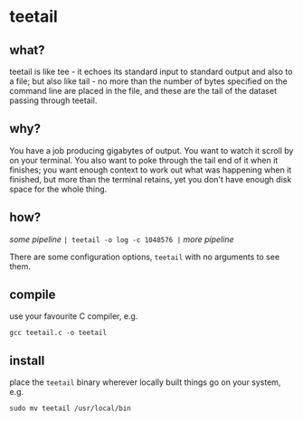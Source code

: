 # teetail

## what?

teetail is like tee - it echoes its standard input to standard output and also to a file; but also like tail - no more than the number of bytes specified on the command line are placed in the file, and these are the tail of the dataset passing through teetail.

## why?

You have a job producing gigabytes of output. You want to watch it scroll by on your terminal. You also want to poke through the tail end of it when it finishes; you want enough context to work out what was happening when it finished, but more than the terminal retains, yet you don't have enough disk space for the whole thing.

## how?

*some pipeline* `| teetail -o log -c 1048576 |` *more pipeline*

There are some configuration options, `teetail` with no arguments to see them.

## compile

use your favourite C compiler, e.g.

`gcc teetail.c -o teetail`


## install

place the `teetail` binary wherever locally built things go on your system, e.g.

`sudo mv teetail /usr/local/bin`

